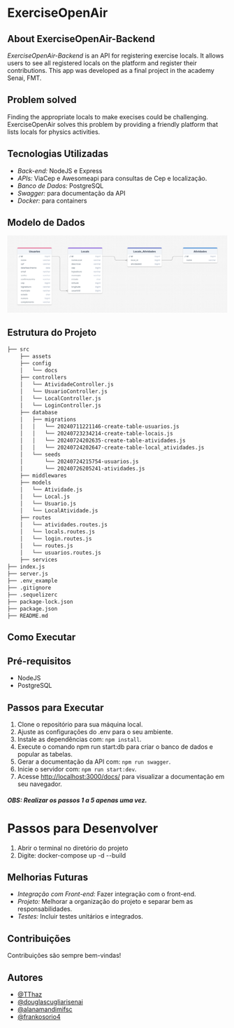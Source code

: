 # ExerciseOpenAir

## About ExerciseOpenAir-Backend

_ExerciseOpenAir-Backend_ is an API for registering exercise locals. It allows users to see all registered locals on the platform and register their contributions. This app was developed as a final project in the academy Senai, FMT.

## Problem solved

Finding the appropriate locals to make execises could be challenging. ExerciseOpenAir solves this problem by providing a friendly platform that lists locals for physics activities.

## Tecnologias Utilizadas

- _Back-end:_ NodeJS e Express
- _APIs:_ ViaCep e Awesomeapi para consultas de Cep e localização.
- _Banco de Dados:_ PostgreSQL
- _Swagger:_ para documentação da API
- _Docker:_ para containers


## Modelo de Dados

![Modelo de Dados](./src/assets/modelo-de-dados.png)

## Estrutura do Projeto

```
├── src 
    ├── assets
    ├── config
    │   └── docs
    ├── controllers
    │   └── AtividadeController.js
    │   └── UsuarioController.js
    │   └── LocalController.js
    │   └── LoginController.js  
    ├── database
    │   ├── migrations
    │   │   └── 20240711221146-create-table-usuarios.js
    │   │   └── 20240723234214-create-table-locais.js
    │   │   └── 20240724202635-create-table-atividades.js
    │   │   └── 20240724202647-create-table-local_atividades.js          
    │   └── seeds
    │       └── 20240724215754-usuarios.js
    │       └── 20240726205241-atividades.js    
    ├── middlewares
    ├── models
    │   └── Atividade.js
    │   └── Local.js
    │   └── Usuario.js
    │   └── LocalAtividade.js            
    ├── routes
    │   └── atividades.routes.js
    │   └── locals.routes.js    
    │   └── login.routes.js
    │   └── routes.js
    │   └── usuarios.routes.js            
    ├── services
├── index.js
├── server.js
├── .env_example
├── .gitignore
├── .sequelizerc
├── package-lock.json
├── package.json
├── README.md

```


## Como Executar

## Pré-requisitos

- NodeJS
- PostgreSQL

## Passos para Executar

1. Clone o repositório para sua máquina local.
2. Ajuste as configurações do .env para o seu ambiente.
3. Instale as dependências com: ```npm install```.
4. Execute o comando npm run start:db para criar o banco de dados e popular as tabelas.
5. Gerar a documentação da API com: ```npm run swagger```.
6. Inicie o servidor com: ```npm run start:dev```.
7. Acesse [http://localhost:3000/docs/](http://localhost:3000/docs/) para visualizar a documentação em seu navegador.

##### OBS: Realizar os passos 1 a 5 apenas uma vez.

# Passos para Desenvolver 

1. Abrir o terminal no diretório do projeto
2. Digite: docker-compose up -d --build

## Melhorias Futuras

- _Integração com Front-end:_ Fazer integração com o front-end.
- _Projeto:_ Melhorar a organização do projeto e separar bem as responsabilidades.
- _Testes:_ Incluir testes unitários e integrados.

## Contribuições

Contribuições são sempre bem-vindas!

## Autores

- [@TThaz](https://www.github.com/TThaz)
- [@douglascugliarisenai](https://www.github.com/douglascugliarisenai) 
- [@alanamandimifsc](https://www.github.com/alanamandimifsc) 
- [@frankosorio4](https://www.github.com/frankosorio4) 
